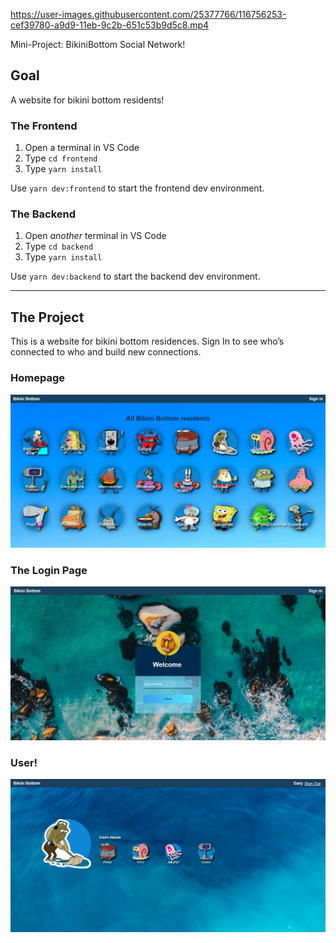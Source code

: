 
https://user-images.githubusercontent.com/25377766/116756253-cef39780-a9d9-11eb-9c2b-651c53b9d5c8.mp4

Mini-Project: BikiniBottom Social Network!

## Goal

A website for bikini bottom residents!

### The Frontend

1. Open a terminal in VS Code
2. Type `cd frontend`
3. Type `yarn install`

Use `yarn dev:frontend` to start the frontend dev environment.

### The Backend

1. Open _another_ terminal in VS Code
2. Type `cd backend`
3. Type `yarn install`

Use `yarn dev:backend` to start the backend dev environment.

---

## The Project

This is a website for bikini bottom residences. Sign In to see who’s connected to who and build new connections.  

### Homepage

<img src="./_screenshots/homepage.PNG" />

### The Login Page

<img src="./_screenshots/signin.PNG" />

### User!

<img src="./_screenshots/friend.PNG" />



